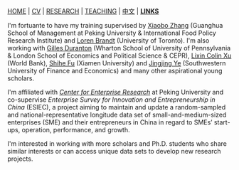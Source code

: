 [HOME](./index.md) | [CV](./assets/CV_FanghaoChen_220427.pdf) | [RESEARCH](./research.md) | [TEACHING](./) | [中文](./chinesepage.md) | [**LINKS**](./)

I'm fortuante to have my training supervised by [Xiaobo Zhang](https://www.gsm.pku.edu.cn/jsjjxq.jsp?urltype=tree.TreeTempUrl&wbtreeid=1141&user_id=x.zhang) (Guanghua School of Management at Peking University & International Food Policy Research Institute) and [Loren Brandt](https://brandt.economics.utoronto.ca/) (University of Toronto). I'm also working with [Gilles Duranton](http://real-faculty.wharton.upenn.edu/duranton/) (Wharton School of University of Pennsylvania & London School of Economics and Political Science & CEPR), [Lixin Colin Xu](https://www.worldbank.org/en/about/people/l/l-colin-xu) (World Bank), [Shihe Fu](https://ideas.repec.org/e/pfu39.html) (Xiamen University) and [Jingjing Ye](https://www.researchgate.net/profile/Jingjing-Ye-3) (Southwestern University of Finance and Economics) and many other aspirational young scholars. 

I'm affiliated with [_Center for Enterprise Research_](https://www.cer.pku.edu.cn/) at Peking University and co-supervise _Enterprise Survey for Innovation and Entrepreneurship in China_ (ESIEC), a project aiming to maintain and update a random-sampled and national-representative longitude data set of small-and-medium-sized enterprises (SME) and their entrepreneurs in China in regard to SMEs’ start-ups, operation, performance, and growth.

I'm interested in working with more scholars and Ph.D. students who share similar interests or can access unique data sets to develop new research projects.
